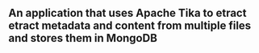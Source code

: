 ## An application that uses Apache Tika to etract etract metadata and content from multiple files and stores them in MongoDB 
